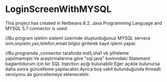 # LoginScreenWithMYSQL
This project has created in Netbeans 8.2. Java Programming Language and MYSQL 5.7 connector is used.


//Bu program işletim sistemi üzerinde oluşturduğunuz MYSQL servera isim,soyisim,yas,telefon,email bilgisi girilerek kayıt işlemi yapar.

//Bu programda ,connector tarafında md5,sha1 vb şifreleme yapılmamıştır.Ve araştırmalarıma göre "sql.java" kısmındaki Statement baglantidurum için bir SQL Injection açığı bulunabilir.Eğer açıklık bulunursa daha sonra güncelleme yapılacaktır.Ayrıca boş vakit bulunduğunda threadli versiyonu da güncellemeye eklenecektir.
